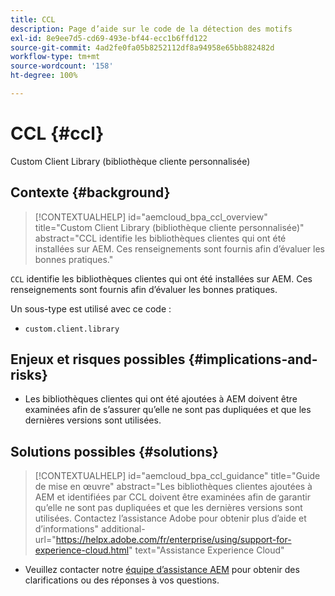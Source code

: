```yaml
---
title: CCL
description: Page d’aide sur le code de la détection des motifs
exl-id: 8e9ee7d5-cd69-493e-bf44-ecc1b6ffd122
source-git-commit: 4ad2fe0fa05b8252112df8a94958e65bb882482d
workflow-type: tm+mt
source-wordcount: '158'
ht-degree: 100%

---
```


# CCL {#ccl}

Custom Client Library (bibliothèque cliente personnalisée)

## Contexte {#background}

>[!CONTEXTUALHELP]
>id="aemcloud_bpa_ccl_overview"
>title="Custom Client Library (bibliothèque cliente personnalisée)"
>abstract="CCL identifie les bibliothèques clientes qui ont été installées sur AEM. Ces renseignements sont fournis afin d’évaluer les bonnes pratiques."

`CCL` identifie les bibliothèques clientes qui ont été installées sur AEM. Ces renseignements sont fournis afin d’évaluer les bonnes pratiques.

Un sous-type est utilisé avec ce code :
* `custom.client.library`

## Enjeux et risques possibles {#implications-and-risks}

* Les bibliothèques clientes qui ont été ajoutées à AEM doivent être examinées afin de s’assurer qu’elle ne sont pas dupliquées et que les dernières versions sont utilisées.

## Solutions possibles {#solutions}

>[!CONTEXTUALHELP]
>id="aemcloud_bpa_ccl_guidance"
>title="Guide de mise en œuvre"
>abstract="Les bibliothèques clientes ajoutées à AEM et identifiées par CCL doivent être examinées afin de garantir qu’elle ne sont pas dupliquées et que les dernières versions sont utilisées. Contactez l’assistance Adobe pour obtenir plus d’aide et d’informations"
>additional-url="https://helpx.adobe.com/fr/enterprise/using/support-for-experience-cloud.html" text="Assistance Experience Cloud"

* Veuillez contacter notre [équipe d’assistance AEM](https://helpx.adobe.com/fr/enterprise/using/support-for-experience-cloud.html) pour obtenir des clarifications ou des réponses à vos questions.
